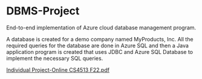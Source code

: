# DBMS-Project
End-to-end implementation of Azure cloud database management program.

A database is created for a demo company named MyProducts, Inc. All the required queries for the database are done in Azure SQL and then a Java application program is created that uses JDBC and Azure SQL Database to implement the necessary SQL queries.


[Individual Project-Online CS4513 F22.pdf](https://github.com/Sonaxy/DBMS-Project/files/10866068/Individual.Project-Online.CS4513.F22.pdf)
